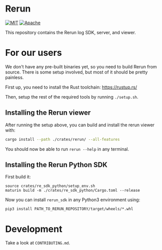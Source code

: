 # Rerun
[![MIT](https://img.shields.io/badge/license-MIT-blue.svg)](https://github.com/rerun-io/rerun/blob/master/LICENSE-MIT)
[![Apache](https://img.shields.io/badge/license-Apache-blue.svg)](https://github.com/rerun-io/rerun/blob/master/LICENSE-APACHE)

This repository contains the Rerun log SDK, server, and viewer.

# For our users
We don't have any pre-built binaries yet, so you need to build Rerun from source. There is some setup involved, but most of it should be pretty painless.

First up, you need to install the Rust toolchain: https://rustup.rs/

Then, setup the rest of the required tools by running `./setup.sh`.

## Installing the Rerun viewer
After running the setup above, you can build and install the rerun viewer with:

```sh
cargo install --path ./crates/rerun/ --all-features
```

You should now be able to run `rerun --help` in any terminal.

## Installing the Rerun Python SDK

First build it:
```
source crates/re_sdk_python/setup_env.sh
maturin build -m ./crates/re_sdk_python/Cargo.toml --release
```

Now you can install `rerun_sdk` in any Python3 environment using:

```
pip3 install PATH_TO_RERUN_REPOSITORY/target/wheels/*.whl
```


# Development
Take a look at `CONTRIBUTING.md`.
